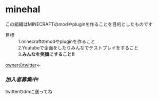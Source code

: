 # minehal
この組織はMINECRAFTのmodやpluginを作ることを目的としたものです
<dl>
    <dt>目標</dt>
    <dd>1.minecraftのmodやpluginを作ること</dd>
    <dd>2.Youtubeで企画をしたりみんなでテストプレイをすること</dd>
    <dd>3.<strong>みんなを笑顔にすること!!</strong></dd>
</dl>

[ownerのtwitter][id]←


[ID]:https://twitter.com/lahh_hal

### *加入者募集中!* <br>


twitterのdmに送ってね



